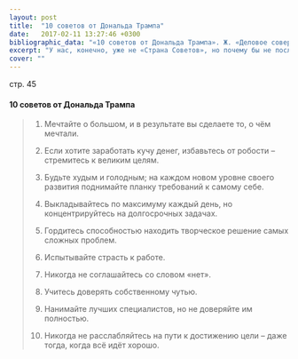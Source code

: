 ```yaml
---
layout: post
title:  "10 советов от Дональда Трампа"
date:   2017-02-11 13:27:46 +0300
bibliographic_data: "«10 советов от Дональда Трампа». Ж. «Деловое совершенство» (Business Excellence), № 1, 2017 г."
excerpt: "У нас, конечно, уже не «Страна Советов», но почему бы не послушать дельные советы?"
cover: ""
---
```


стр. 45

#### 10 советов от Дональда Трампа

> 1. Мечтайте о большом, и в результате вы сделаете то, о чём мечтали.
>
> 2. Если хотите заработать кучу денег, избавьтесь от робости – стремитесь к великим целям.
>
> 3. Будьте худым и голодным; на каждом новом уровне своего развития поднимайте планку требований к самому себе.
>
> 4. Выкладывайтесь по максимуму каждый день, но концентрируйтесь на долгосрочных задачах.
>
> 5. Гордитесь способностью находить творческое решение самых сложных проблем.
>
> 6. Испытывайте страсть к работе.
>
> 7. Никогда не соглашайтесь со словом «нет».
>
> 8. Учитесь доверять собственному чутью.
>
> 9. Нанимайте лучших специалистов, но не доверяйте им полностью.
>
> 10. Никогда не расслабляйтесь на пути к достижению цели – даже тогда, когда всё идёт хорошо.

